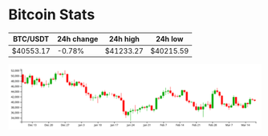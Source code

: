 # Bitcoin Stats

BTC/USDT|24h change|24h high|24h low|
|---|---|---|---|
|$40553.17|-0.78%|$41233.27|$40215.59|

<img src="./chart.svg">
